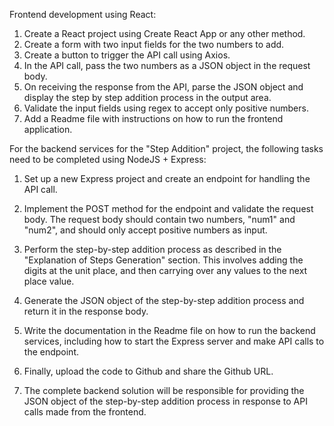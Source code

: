 Frontend development using React:

1) Create a React project using Create React App or any other method.
2) Create a form with two input fields for the two numbers to add.
3) Create a button to trigger the API call using Axios.
4) In the API call, pass the two numbers as a JSON object in the request body.
5) On receiving the response from the API, parse the JSON object and display the step by step addition process in the output area.
6) Validate the input fields using regex to accept only positive numbers.
7) Add a Readme file with instructions on how to run the frontend application.

For the backend services for the "Step Addition" project, the following tasks need to be completed using NodeJS + Express:

1) Set up a new Express project and create an endpoint for handling the API call.

2) Implement the POST method for the endpoint and validate the request body. The request body should contain two numbers, "num1" and "num2", and should only accept positive numbers as input.

3) Perform the step-by-step addition process as described in the "Explanation of Steps Generation" section. This involves adding the digits at the unit place, and then carrying over any values to the next place value.

4) Generate the JSON object of the step-by-step addition process and return it in the response body.

5) Write the documentation in the Readme file on how to run the backend services, including how to start the Express server and make API calls to the endpoint.

6) Finally, upload the code to Github and share the Github URL.

7) The complete backend solution will be responsible for providing the JSON object of the step-by-step addition process in response to API calls made from the frontend.
